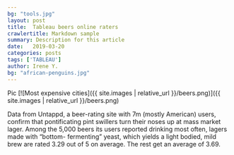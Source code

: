 ```yaml
---
bg: "tools.jpg"
layout: post
title:  Tableau beers online raters
crawlertitle: Markdown sample
summary: Description for this article
date:   2019-03-20
categories: posts
tags: ['TABLEAU']
author: Irene Y.
bg: "african-penguins.jpg"
---
```


Pic
[![Most expensive cities]({{ site.images | relative_url }}/beers.png)]({{ site.images | relative_url }}/beers.png)


Data from Untappd, a beer-rating site with 7m (mostly American) users, confirm that pontificating pint swillers turn their noses up at mass market lager. Among the 5,000 beers its users reported drinking most often, lagers made with “bottom- fermenting” yeast, which yields a light bodied, mild brew are rated 3.29 out of 5 on average. The rest get an average of 3.69.

